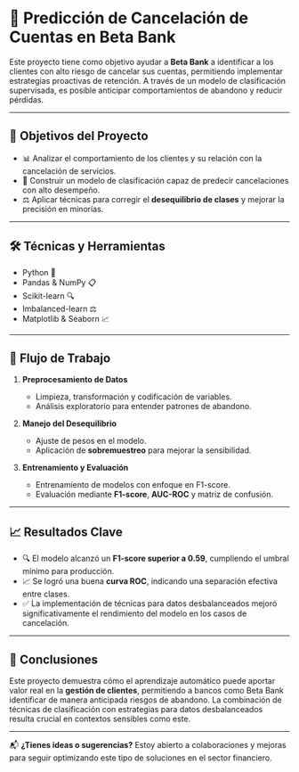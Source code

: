 # 💼 Predicción de Cancelación de Cuentas en Beta Bank

Este proyecto tiene como objetivo ayudar a **Beta Bank** a identificar a los clientes con alto riesgo de cancelar sus cuentas, permitiendo implementar estrategias proactivas de retención. A través de un modelo de clasificación supervisada, es posible anticipar comportamientos de abandono y reducir pérdidas.

---

## 🎯 Objetivos del Proyecto

- 📊 Analizar el comportamiento de los clientes y su relación con la cancelación de servicios.
- 🤖 Construir un modelo de clasificación capaz de predecir cancelaciones con alto desempeño.
- ⚖️ Aplicar técnicas para corregir el **desequilibrio de clases** y mejorar la precisión en minorías.

---

## 🛠️ Técnicas y Herramientas

- Python 🐍  
- Pandas & NumPy 📋  
- Scikit-learn 🔍  
- Imbalanced-learn ⚖️  
- Matplotlib & Seaborn 📈

---

## 🔁 Flujo de Trabajo

1. **Preprocesamiento de Datos**
   - Limpieza, transformación y codificación de variables.
   - Análisis exploratorio para entender patrones de abandono.

2. **Manejo del Desequilibrio**
   - Ajuste de pesos en el modelo.
   - Aplicación de **sobremuestreo** para mejorar la sensibilidad.

3. **Entrenamiento y Evaluación**
   - Entrenamiento de modelos con enfoque en F1-score.
   - Evaluación mediante **F1-score**, **AUC-ROC** y matriz de confusión.

---

## 📈 Resultados Clave

- 🔍 El modelo alcanzó un **F1-score superior a 0.59**, cumpliendo el umbral mínimo para producción.
- 📈 Se logró una buena **curva ROC**, indicando una separación efectiva entre clases.
- ✅ La implementación de técnicas para datos desbalanceados mejoró significativamente el rendimiento del modelo en los casos de cancelación.

---

## 🧠 Conclusiones

Este proyecto demuestra cómo el aprendizaje automático puede aportar valor real en la **gestión de clientes**, permitiendo a bancos como Beta Bank identificar de manera anticipada riesgos de abandono. La combinación de técnicas de clasificación con estrategias para datos desbalanceados resulta crucial en contextos sensibles como este.

---

📬 **¿Tienes ideas o sugerencias?** Estoy abierto a colaboraciones y mejoras para seguir optimizando este tipo de soluciones en el sector financiero.
